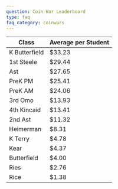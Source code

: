 ```yaml
---
question: Coin War Leaderboard
type: faq
faq_category: coinwars
---
```

| Class         | Average per Student |
|---------------|---------------------|
| K Butterfield | $33.23              |
| 1st Steele    | $29.44              |
| Ast           | $27.65              |
| PreK PM       | $25.41              |
| PreK AM       | $24.06              |
| 3rd Omo       | $13.93              |
| 4th Kincaid   | $13.41              |
| 2nd Ast       | $11.32              |
| Heimerman     | $8.31               |
| K Terry       | $4.78               |
| Kear          | $4.37               |
| Butterfield   | $4.00               |
| Ries          | $2.76               |
| Rice          | $1.38               |